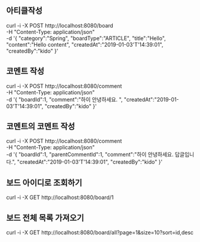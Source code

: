 ## 아티클작성 

curl -i -X POST http://localhost:8080/board \
-H "Content-Type: application/json" \
-d '{ 
	"category":"Spring",
	"boardType":"ARTICLE",
	"title":"Hello",
	"content":"Hello content",
	"createdAt":"2019-01-03'T'14:39:01",
	"createdBy":"kido"
}'

## 코멘트 작성 

curl -i -X POST http://localhost:8080/comment \
-H "Content-Type: application/json" \
-d '{ 
	"boardId":1,
	"comment":"하이 안녕하세요. ",
	"createdAt":"2019-01-03'T'14:39:01",
	"createdBy":"kido"
}'

## 코멘트의 코멘트 작성 

curl -i -X POST http://localhost:8080/comment \
-H "Content-Type: application/json" \
-d '{ 
	"boardId":1,
	"parentCommentId":1,
	"comment":"하이 안녕하세요. 답글입니다.",
	"createdAt":"2019-01-03'T'14:39:01",
	"createdBy":"kido"
}'

## 보드 아이디로 조회하기 

curl -i -X GET http://localhost:8080/board/1

## 보드 전체 목록 가져오기 

curl -i -X GET http://localhost:8080/board/all?page=1&size=10?sort=id,desc